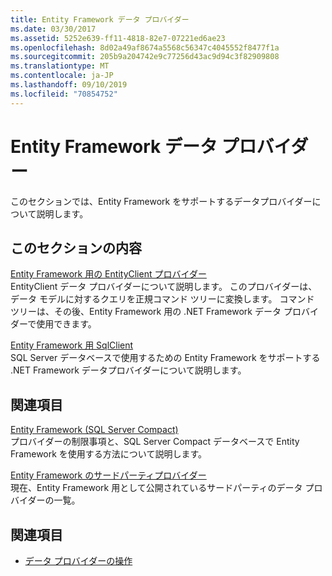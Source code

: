 ```yaml
---
title: Entity Framework データ プロバイダー
ms.date: 03/30/2017
ms.assetid: 5252e639-ff11-4818-82e7-07221ed6ae23
ms.openlocfilehash: 8d02a49af8674a5568c56347c4045552f8477f1a
ms.sourcegitcommit: 205b9a204742e9c77256d43ac9d94c3f82909808
ms.translationtype: MT
ms.contentlocale: ja-JP
ms.lasthandoff: 09/10/2019
ms.locfileid: "70854752"
---
```

# <a name="entity-framework-data-providers"></a>Entity Framework データ プロバイダー
このセクションでは、Entity Framework をサポートするデータプロバイダーについて説明します。  
  
## <a name="in-this-section"></a>このセクションの内容  
 [Entity Framework 用の EntityClient プロバイダー](entityclient-provider-for-the-entity-framework.md)  
 EntityClient データ プロバイダーについて説明します。 このプロバイダーは、データ モデルに対するクエリを正規コマンド ツリーに変換します。 コマンド ツリーは、その後、Entity Framework 用の .NET Framework データ プロバイダーで使用できます。  
  
 [Entity Framework 用 SqlClient](sqlclient-for-the-entity-framework.md)  
 SQL Server データベースで使用するための Entity Framework をサポートする .NET Framework データプロバイダーについて説明します。  
  
## <a name="related-sections"></a>関連項目  
 [Entity Framework (SQL Server Compact)](https://go.microsoft.com/fwlink/?LinkId=135638)  
 プロバイダーの制限事項と、SQL Server Compact データベースで Entity Framework を使用する方法について説明します。  
  
 [Entity Framework のサードパーティプロバイダー](https://go.microsoft.com/fwlink/?LinkId=143699)  
 現在、Entity Framework 用として公開されているサードパーティのデータ プロバイダーの一覧。  
  
## <a name="see-also"></a>関連項目

- [データ プロバイダーの操作](working-with-data-providers.md)
